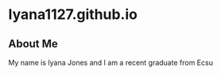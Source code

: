 # Iyana1127.github.io

<h2>About Me</h2>
<p>My name is Iyana Jones and I am a recent graduate from Ecsu</p>

<img scr="Zoom pic.jpg" width="150px">
